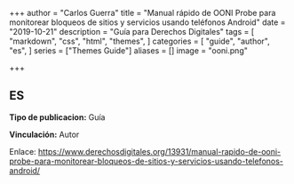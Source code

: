 +++
author = "Carlos Guerra"
title = "Manual rápido de OONI Probe para monitorear bloqueos de sitios y servicios usando teléfonos Android"
date = "2019-10-21"
description = "Guía para Derechos Digitales"
tags = [
    "markdown",
    "css",
    "html",
    "themes",
]
categories = [
    "guide",
    "author",
    "es",
]
series = ["Themes Guide"]
aliases = []
image = "ooni.png"

+++

## ES
**Tipo de publicacion:** Guía

**Vinculación:** Autor

Enlace: <a href="https://www.derechosdigitales.org/13931/manual-rapido-de-ooni-probe-para-monitorear-bloqueos-de-sitios-y-servicios-usando-telefonos-android/" target="_blank">https://www.derechosdigitales.org/13931/manual-rapido-de-ooni-probe-para-monitorear-bloqueos-de-sitios-y-servicios-usando-telefonos-android/</a>

